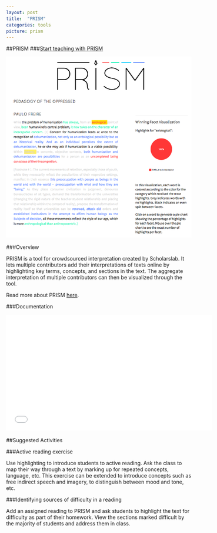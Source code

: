 ```yaml
---
layout: post
title:  "PRISM"
categories: tools
picture: prism
---
```


##PRISM <span class="arrowh2"></span>
###[Start teaching with PRISM](http://prism.scholarslab.org/) <span class="arrowh3"></span>

![](../assets/prism2.png)

###Overview <span class="arrowh3"></span>

PRISM is a tool for crowdsourced interpretation created by Scholarslab. It lets multiple contributors add their interpretations of texts online by highlighting key terms, concepts, and sections in the text. The aggregate interpretation of multiple contributors can then be visualized through the tool.

Read more about PRISM [here](http://prism.scholarslab.org/pages/about?locale=en).

###Documentation <span class="arrowh3"></span>

<embed width="560" height="315" src="//www.youtube.com/embed/AxHDcW15UBI"></embed>

##Suggested Activities <span class="arrowh2"></span>

###Active reading exercise <span class="arrowh3"></span>

Use highlighting to introduce students to active reading. Ask the class to map their way through a text by marking up for repeated concepts, language, etc. This exercise can be extended to introduce concepts such as free indirect speech and imagery, to distinguish between mood and tone, etc.

###Identifying sources of difficulty in a reading <span class="arrowh3"></span>

Add an assigned reading to PRISM and ask students to highlight the text for difficulty as part of their homework. View the sections marked difficult by the majority of students and address them in class.
